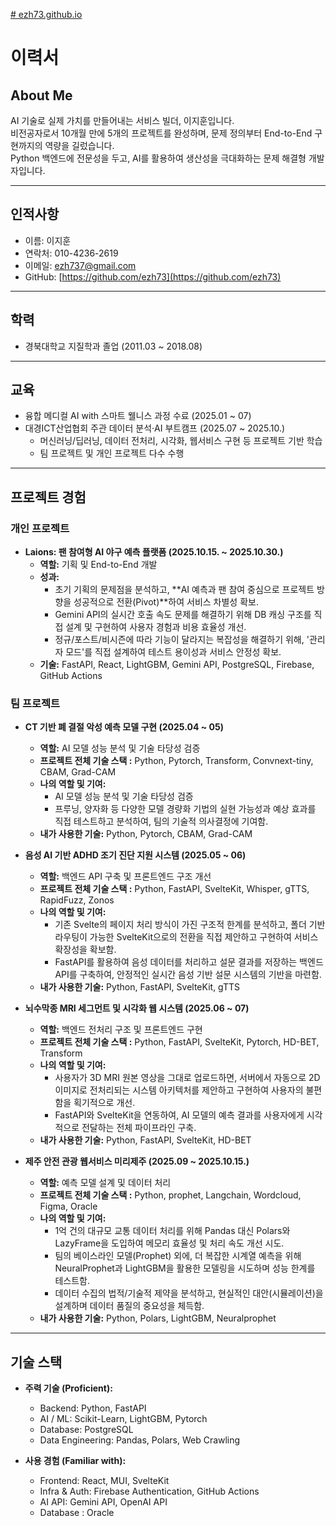 [# ezh73.github.io](https://ezh73.github.io/)

# 이력서

## About Me
AI 기술로 실제 가치를 만들어내는 서비스 빌더, 이지훈입니다.  
비전공자로서 10개월 만에 5개의 프로젝트를 완성하며, 문제 정의부터 End-to-End 구현까지의 역량을 길렀습니다.   
Python 백엔드에 전문성을 두고, AI를 활용하여 생산성을 극대화하는 문제 해결형 개발자입니다.  

---

## 인적사항
- 이름: 이지훈  
- 연락처: 010-4236-2619  
- 이메일: ezh737@gmail.com  
- GitHub: [https://github.com/ezh73](https://github.com/ezh73)  

---

## 학력
- 경북대학교 지질학과 졸업 (2011.03 ~ 2018.08)

---

## 교육
- 융합 메디컬 AI with 스마트 웰니스 과정 수료 (2025.01 ~ 07)  
- 대경ICT산업협회 주관 데이터 분석·AI 부트캠프 (2025.07 ~ 2025.10.)  
  - 머신러닝/딥러닝, 데이터 전처리, 시각화, 웹서비스 구현 등 프로젝트 기반 학습  
  - 팀 프로젝트 및 개인 프로젝트 다수 수행  

---

## 프로젝트 경험

### 개인 프로젝트
- **Laions: 팬 참여형 AI 야구 예측 플랫폼 (2025.10.15. ~ 2025.10.30.)**  
  - **역할:** 기획 및 End-to-End 개발
  - **성과:**
    - 초기 기획의 문제점을 분석하고, **AI 예측과 팬 참여 중심으로 프로젝트 방향을 성공적으로 전환(Pivot)**하여 서비스 차별성 확보.
    - Gemini API의 실시간 호출 속도 문제를 해결하기 위해 DB 캐싱 구조를 직접 설계 및 구현하여 사용자 경험과 비용 효율성 개선.
    - 정규/포스트/비시즌에 따라 기능이 달라지는 복잡성을 해결하기 위해, '관리자 모드'를 직접 설계하여 테스트 용이성과 서비스 안정성 확보.
  - **기술:** FastAPI, React, LightGBM, Gemini API, PostgreSQL, Firebase, GitHub Actions


### 팀 프로젝트
- **CT 기반 폐 결절 악성 예측 모델 구현 (2025.04 ~ 05)**  
  - **역할:** AI 모델 성능 분석 및 기술 타당성 검증
  - **프로젝트 전체 기술 스택 :** Python, Pytorch, Transform, Convnext-tiny, CBAM, Grad-CAM
  - **나의 역할 및 기여:**
    - AI 모델 성능 분석 및 기술 타당성 검증
    - 프루닝, 양자화 등 다양한 모델 경량화 기법의 실현 가능성과 예상 효과를 직접 테스트하고 분석하여, 팀의 기술적 의사결정에 기여함.
  - **내가 사용한 기술:** Python, Pytorch, CBAM, Grad-CAM
    
- **음성 AI 기반 ADHD 조기 진단 지원 시스템 (2025.05 ~ 06)**  
  - **역할:** 백엔드 API 구축 및 프론트엔드 구조 개선
  - **프로젝트 전체 기술 스택 :** Python, FastAPI, SvelteKit, Whisper, gTTS, RapidFuzz, Zonos
  - **나의 역할 및 기여:**
    - 기존 Svelte의 페이지 처리 방식이 가진 구조적 한계를 분석하고, 폴더 기반 라우팅이 가능한 SvelteKit으로의 전환을 직접 제안하고 구현하여 서비스 확장성을 확보함.
    - FastAPI를 활용하여 음성 데이터를 처리하고 설문 결과를 저장하는 백엔드 API를 구축하여, 안정적인 실시간 음성 기반 설문 시스템의 기반을 마련함.
  - **내가 사용한 기술:** Python, FastAPI, SvelteKit, gTTS

- **뇌수막종 MRI 세그먼트 및 시각화 웹 시스템 (2025.06 ~ 07)**  
  - **역할:** 백엔드 전처리 구조 및 프론트엔드 구현
  - **프로젝트 전체 기술 스택 :** Python, FastAPI, SvelteKit, Pytorch, HD-BET, Transform
  - **나의 역할 및 기여:**
    - 사용자가 3D MRI 원본 영상을 그대로 업로드하면, 서버에서 자동으로 2D 이미지로 전처리되는 시스템 아키텍처를 제안하고 구현하여 사용자의 불편함을 획기적으로 개선.
    - FastAPI와 SvelteKit을 연동하여, AI 모델의 예측 결과를 사용자에게 시각적으로 전달하는 전체 파이프라인 구축.
  - **내가 사용한 기술:** Python, FastAPI, SvelteKit, HD-BET

- **제주 안전 관광 웹서비스 미리제주 (2025.09 ~ 2025.10.15.)**
  - **역할:** 예측 모델 설계 및 데이터 처리
  - **프로젝트 전체 기술 스택 :** Python, prophet, Langchain, Wordcloud, Figma, Oracle
  - **나의 역할 및 기여:**
    - 1억 건의 대규모 교통 데이터 처리를 위해 Pandas 대신 Polars와 LazyFrame을 도입하여 메모리 효율성 및 처리 속도 개선 시도.
    - 팀의 베이스라인 모델(Prophet) 외에, 더 복잡한 시계열 예측을 위해 NeuralProphet과 LightGBM을 활용한 모델링을 시도하며 성능 한계를 테스트함.
    - 데이터 수집의 법적/기술적 제약을 분석하고, 현실적인 대안(시뮬레이션)을 설계하며 데이터 품질의 중요성을 체득함.
  - **내가 사용한 기술:** Python, Polars, LightGBM, Neuralprophet



---

## 기술 스택
- **주력 기술 (Proficient):**
  - Backend: Python, FastAPI
  - AI / ML: Scikit-Learn, LightGBM, Pytorch
  - Database: PostgreSQL
  - Data Engineering: Pandas, Polars, Web Crawling

- **사용 경험 (Familiar with):**
  - Frontend: React, MUI, SvelteKit  
  - Infra & Auth: Firebase Authentication, GitHub Actions
  - AI API: Gemini API, OpenAI API
  - Database : Oracle
